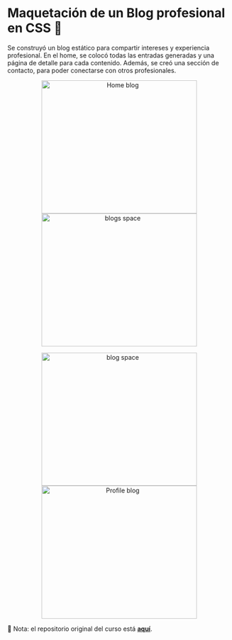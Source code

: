 # Maquetación de un Blog profesional en CSS :page_facing_up:

Se construyó un blog estático para compartir intereses y experiencia profesional. En el home, se colocó todas las entradas generadas y una página de detalle para cada contenido. Además, se creó una sección de contacto, para poder conectarse con otros profesionales.

<p align="center"><img height="300" width="350" alt="Home blog" src="https://github.com/yasmani08/Maquetacion-de-Blog-en-CSS/blob/master/Inicio.PNG" hspace="50">                            <img height="300" width="350" alt="blogs space" src="https://github.com/yasmani08/Maquetacion-de-Blog-en-CSS/blob/master/blogs.PNG" hspace="50"></p>
<p align="center"><img height="300" width="350" alt="blog space" src="https://github.com/yasmani08/Maquetacion-de-Blog-en-CSS/blob/master/blog.PNG" hspace="50">                            <img height="300" width="350" alt="Profile blog" src="https://github.com/yasmani08/Maquetacion-de-Blog-en-CSS/blob/master/perfil.PNG" hspace="50"></p>

:pencil: Nota: el repositorio original del curso está [**aquí**](https://github.com/degranda/Platzi-blog "aquí").
